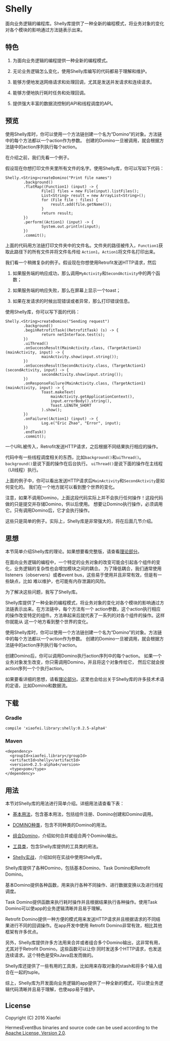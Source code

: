 # Shelly

面向业务逻辑的编程库。Shelly库提供了一种全新的编程模式，将业务对象的变化对各个模块的影响通过方法链表示出来。

## 特色

1. 为面向业务逻辑的编程提供一种全新的编程模式。

2. 无论业务逻辑怎么变化，使用Shelly库编写的代码都易于理解和维护。

3. 能够方便地发送网络请求和处理回调，尤其是发送并发请求和连续请求。

4. 能够方便地执行耗时任务和处理回调。

5. 提供强大丰富的数据流控制的API和线程调度的API。

## 预览

使用Shelly库时，你可以使用一个方法链创建一个名为“Domino”的对象。方法链中的每个方法都以一个action作为参数。
创建的Domino一旦被调用，就会根据方法链中的action序列执行每个action。

在介绍之前，我们先看一个例子。

假设现在你想打印文件夹里所有文件的名字。使用Shelly库，你可以写如下代码：

```
Shelly.<String>createDomino("Print file names")
        .background()
        .flatMap((Function1) (input) -> {
                File[] files = new File(input).listFiles();
                List<String> result = new ArrayList<String>();
                for (File file : files) {
                    result.add(file.getName());
                }
                return result;
        })
        .perform((Action1) (input) -> {
                System.out.println(input);
        })
        .commit();
```

上面的代码用方法链打印文件夹中的文件名。文件夹的路径被传入，`Function1`获取此路径下的所有文件并将文件名传给
`Action1`，`Action1`将文件名打印出来。

我们看一个稍微复杂的例子。假设现在你想使用Retrofit发送HTTP请求，然后

1. 如果服务端的响应成功，那么调用`MyActivity`和`SecondActivity`中的两个函数；

2. 如果服务端的响应失败，那么在屏幕上显示一个toast；

3. 如果在发请求的时候出现错误或者异常，那么打印错误信息。

使用Shelly库，你可以写下面的代码：

```
Shelly.<String>createDomino("Sending request")
        .background()
        .beginRetrofitTask((RetrofitTask) (s) -> {
                return netInterface.test(s);
        })
        .uiThread()
        .onSuccessResult(MainActivity.class, (TargetAction1) (mainActivity, input) -> {
                mainActivity.show(input.string());
        })
        .onSuccessResult(SecondActivity.class, (TargetAction1) (secondActivity, input) -> {
                secondActivity.show(input.string());
        })
        .onResponseFailure(MainActivity.class, (TargetAction1) (mainActivity, input) -> {
                Toast.makeText(
                    mainActivity.getApplicationContext(),
                    input.errorBody().string(),
                    Toast.LENGTH_SHORT
                ).show();
        })
        .onFailure((Action1) (input) -> {
                Log.e("Eric Zhao", "Error", input);
        })
        .endTask()
        .commit();
```

一个URL被传入，Retrofit发送HTTP请求，之后根据不同结果执行相应的操作。

代码中有一些线程调度相关的东西，比如`background()`和`uiThread()`。
`background()`是说下面的操作在后台执行。
`uiThread()`是说下面的操作在主线程（UI线程）执行。

上面的例子中，你可以看出发送HTTP请求后`MainActivity`和`SecondActivity`是如何变化的。
我们在一个地方就可以看到整个世界的变化。


注意，如果不调用Domino，上面这段代码实际上并不会执行任何操作！这段代码做的只是提交并存储Domino，供以后使用。
想要让Domino执行操作，必须调用它。只有调用Domino后，它才会执行操作。

这些只是简单的例子。实际上，Shelly库是非常强大的，将在后面几节介绍。

## 思想

本节简单介绍Shelly库的理论。如果想要看完整版，请查看[理论部分](doc/THEORY.md)。

在面向业务逻辑的编程中，一个特定的业务对象的改变可能会引起各个组件的变化，业务逻辑的复杂性也会增加模块之间的耦合。
为了降低耦合，我们通常使用listeners（observers）或者event bus，这些易于使用并且非常有效，但是有一些缺点，比如
难以维护，也可能有内存泄漏的风险。

为了解决这些问题，我写了Shelly库。

Shelly库提供了一种全新的编程模式，将业务对象的变化对各个模块的影响通过方法链表示出来。在方法链中，每个方法有一个
action参数，这个action执行相应的操作改变特定的组件。方法串起来后就代表了一系列的对各个组件的操作。这样你就能从
这一个地方看到整个世界的变化。

使用Shelly库时，你可以使用一个方法链创建一个名为“Domino”的对象。方法链中的每个方法都以一个action作为参数。
创建的Domino一旦被调用，就会根据方法链中的action序列执行每个action。

创建Domino后，你可以调用Domino执行action序列中的每个action。
如果一个业务对象发生改变，你只需调用Domino，并且将这个对象传给它，
然后它就会按action序列一个个执行action。

如果要看详细的思想，请看[理论部分](doc/THEORY.md)。这里也会给出关于Shelly库的许多技术术语的定语，比如Domino和数据流。

## 下载

### Gradle

```
compile 'xiaofei.library:shelly:0.2.5-alpha4'
```

### Maven

```
<dependency>
  <groupId>xiaofei.library</groupId>
  <artifactId>shelly</artifactId>
  <version>0.2.5-alpha4</version>
  <type>pom</type>
</dependency>
```

## 用法

本节对Shelly库的用法进行简单介绍。详细用法请查看下表：

* [基本用法](doc/USAGE.md)，包含基本用法，包括组件注册、Domino创建和Domino调用。

* [DOMINO种类](doc/MORE_DOMINOES.md)，包含不同种类的Domino的用法。

* [组合Domino](doc/DOMINO_COMBINATION.md)，介绍如何合并或组合两个Domino输出。

* [工具类](doc/UTILITIES.md)，包含Shelly库提供的工具类的用法。

* [Shelly实战](doc/METHODOLOGY.md)，介绍如何在实战中使用Shelly库。

Shelly库提供了各种Domino，包括基本Domino、Task Domino和Retrofit Domino。

基本Domino提供各种函数，用来执行各种不同操作、进行数据变换以及进行线程调度。

Task Domino提供函数来执行耗时操作并且根据结果执行各种操作。使用Task Domino可以使app的业务逻辑清晰并且易于理解。

Retrofit Domino提供一种方便的模式用来发送HTTP请求并且根据请求的不同结果进行不同的回调操作。在app开发中使用
Retrofit Domino非常有效，相比其他框架有许多优点。

另外，Shelly库提供许多方法用来合并或者组合多个Domino输出，这非常有用，尤其对于Retrofit Domino。这些函数可以让你
同时发送多个HTTP请求，也发送连续请求。这个特色是受RxJava启发而做的。

Shelly库还提供了一些有用的工具类，比如用来存取对象的stash和将多个输入组合在一起的tuple。

综上，Shelly库为开发面向业务逻辑的app提供了一种全新的模式，可以使业务逻辑代码清晰并且易于理解，也使app易于维护。

## License

Copyright (C) 2016 Xiaofei

HermesEventBus binaries and source code can be used according to the
[Apache License, Version 2.0](http://www.apache.org/licenses/LICENSE-2.0.html).

